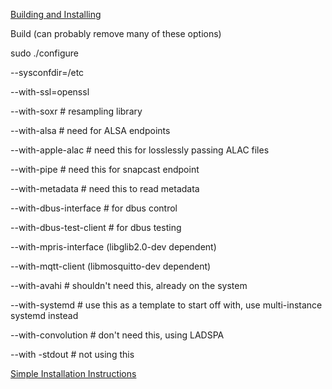 [Building and Installing](https://github.com/mikebrady/shairport-sync#building-and-installing)

Build (can probably remove many of these options)

sudo ./configure

  --sysconfdir=/etc

  --with-ssl=openssl

  --with-soxr # resampling library

  --with-alsa # need for ALSA endpoints

  --with-apple-alac # need this for losslessly passing ALAC files

  --with-pipe # need this for snapcast endpoint

  --with-metadata # need this to read metadata

  --with-dbus-interface # for dbus control

  --with-dbus-test-client # for dbus testing

  --with-mpris-interface (libglib2.0-dev dependent)

  --with-mqtt-client (libmosquitto-dev dependent)

  --with-avahi # shouldn't need this, already on the system

  --with-systemd # use this as a template to start off with, use multi-instance systemd instead

  --with-convolution # don't need this, using LADSPA

  --with -stdout # not using this


  
[Simple Installation Instructions](https://github.com/mikebrady/shairport-sync/blob/master/INSTALL.md)
